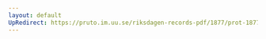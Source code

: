 ```yaml
---
layout: default
UpRedirect: https://pruto.im.uu.se/riksdagen-records-pdf/1877/prot-1877--fk--007/prot-1877--fk--007_008.pdf
---
```

